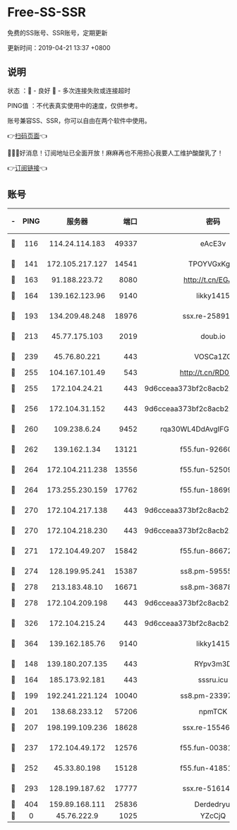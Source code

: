 # Free-SS-SSR

免费的SS账号、SSR账号，定期更新

更新时间：2019-04-21 13:37 +0800

## 说明

状态     ：🙂 - 良好 🙁 - 多次连接失败或连接超时

PING值   ：不代表真实使用中的速度，仅供参考。

账号兼容SS、SSR，你可以自由在两个软件中使用。

👉[扫码页面](https://liesauer.github.io/Free-SS-SSR/)👈

🎉🎉🎉好消息！订阅地址已全面开放！麻麻再也不用担心我要人工维护酸酸乳了！

👉[订阅链接](https://www.liesauer.net/yogurt/subscribe?ACCESS_TOKEN=DAYxR3mMaZAsaqUb)👈

## 账号

|-|PING|服务器|端口|密码|加密方式|区域|
|:----:|:----:|:-----:|-----:|:----:|:----:|:----:|
|🙂|116|114.24.114.183|49337|eAcE3v|chacha20-ietf|TW|
|🙂|141|172.105.217.127|14541|TPOYVGxKglpi|aes-256-cfb|JP|
|🙂|163|91.188.223.72|8080|http://t.cn/EGJIyrl|rc4-md5|RU|
|🙂|164|139.162.123.96|9140|likky1415|aes-256-cfb|JP|
|🙂|193|134.209.48.248|18976|ssx.re-25891402|aes-256-cfb|US|
|🙂|213|45.77.175.103|2019|doub.io|aes-128-ctr|SG|
|🙂|239|45.76.80.221|443|VOSCa1ZG|aes-256-cfb|DE|
|🙂|255|104.167.101.49|543|http://t.cn/RD0D7sx|rc4-md5|CA|
|🙂|255|172.104.24.21|443|9d6cceaa373bf2c8acb22e60b6a58be6|aes-256-cfb|US|
|🙂|256|172.104.31.152|443|9d6cceaa373bf2c8acb22e60b6a58be6|aes-256-cfb|US|
|🙂|260|109.238.6.24|9452|rqa30WL4DdAvgIFG6Fs3znzTa|aes-256-cfb|FR|
|🙂|262|139.162.1.34|13121|f55.fun-92660214|aes-256-cfb|SG|
|🙂|264|172.104.211.238|13556|f55.fun-52509074|aes-256-cfb|US|
|🙂|264|173.255.230.159|17762|f55.fun-18699425|aes-256-cfb|US|
|🙂|270|172.104.217.138|443|9d6cceaa373bf2c8acb22e60b6a58be6|aes-256-cfb|US|
|🙂|270|172.104.218.230|443|9d6cceaa373bf2c8acb22e60b6a58be6|aes-256-cfb|US|
|🙂|271|172.104.49.207|15842|f55.fun-86672367|aes-256-cfb|SG|
|🙂|274|128.199.95.241|15387|ss8.pm-59555042|aes-256-cfb|SG|
|🙂|278|213.183.48.10|16671|ss8.pm-36878004|rc4-md5|RU|
|🙂|278|172.104.209.198|443|9d6cceaa373bf2c8acb22e60b6a58be6|aes-256-cfb|US|
|🙂|326|172.104.215.24|443|9d6cceaa373bf2c8acb22e60b6a58be6|aes-256-cfb|US|
|🙂|364|139.162.185.76|9140|likky1415|aes-256-cfb|DE|
|🙂|148|139.180.207.135|443|RYpv3m3D|aes-256-cfb|JP|
|🙂|164|185.173.92.181|443|sssru.icu|rc4-md5|RU|
|🙂|199|192.241.221.124|10040|ss8.pm-23397099|aes-256-cfb|US|
|🙂|201|138.68.233.12|57206|npmTCK|rc4-md5|US|
|🙂|207|198.199.109.236|18628|ssx.re-15546219|aes-256-cfb|US|
|🙂|237|172.104.49.172|12576|f55.fun-00381492|aes-256-cfb|SG|
|🙂|252|45.33.80.198|15128|f55.fun-41851315|aes-256-cfb|US|
|🙂|293|128.199.187.62|17777|ssx.re-51614706|aes-256-cfb|SG|
|🙂|404|159.89.168.111|25836|Derdedryuj|chacha20|IN|
|🙁|0|45.76.222.9|1025|YZcCjQ|rc4-md5|JP|
